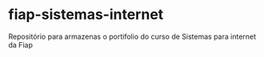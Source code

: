 # fiap-sistemas-internet
Repositório para armazenas o portifolio do curso de Sistemas para internet da Fiap
